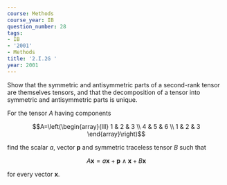 ```yaml
---
course: Methods
course_year: IB
question_number: 28
tags:
- IB
- '2001'
- Methods
title: '2.I.2G '
year: 2001
---
```



Show that the symmetric and antisymmetric parts of a second-rank tensor are themselves tensors, and that the decomposition of a tensor into symmetric and antisymmetric parts is unique.

For the tensor $A$ having components

$$A=\left(\begin{array}{lll}
1 & 2 & 3 \\
4 & 5 & 6 \\
1 & 2 & 3
\end{array}\right)$$

find the scalar $a$, vector $\mathbf{p}$ and symmetric traceless tensor $B$ such that

$$A \mathbf{x}=a \mathbf{x}+\mathbf{p} \wedge \mathbf{x}+B \mathbf{x}$$

for every vector $\mathbf{x}$.